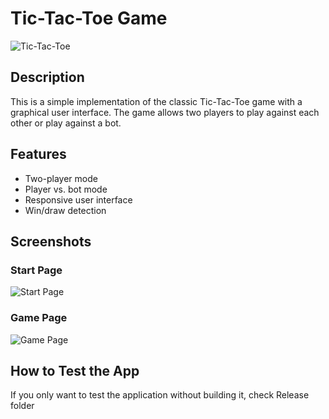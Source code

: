 # Tic-Tac-Toe Game

![Tic-Tac-Toe](images/tic_tac_toe_screenshot.png)

## Description

This is a simple implementation of the classic Tic-Tac-Toe game with a graphical user interface. The game allows two players to play against each other or play against a bot.

## Features

- Two-player mode
- Player vs. bot mode
- Responsive user interface
- Win/draw detection

## Screenshots

### Start Page

![Start Page](images/start_page.png)


### Game Page

![Game Page](images/game_page.png)


## How to Test the App

If you only want to test the application without building it, check Release folder
